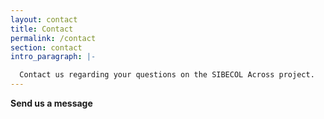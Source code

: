 ```yaml
---
layout: contact
title: Contact
permalink: /contact
section: contact
intro_paragraph: |-

  Contact us regarding your questions on the SIBECOL Across project.
---
```


**Send us a message**
